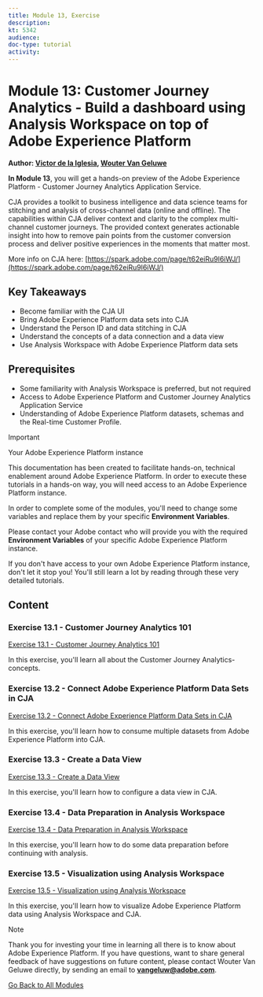 ```yaml
---
title: Module 13, Exercise
description: 
kt: 5342
audience: 
doc-type: tutorial
activity: 
---
```


# Module 13: Customer Journey Analytics - Build a dashboard using Analysis Workspace on top of Adobe Experience Platform

**Author: [Victor de la Iglesia](https://www.linkedin.com/in/victordelaiglesia/), [Wouter Van Geluwe](https://www.linkedin.com/in/woutervangeluwe/)**

**In Module 13**, you will get a hands-on preview of the Adobe Experience Platform - Customer Journey Analytics Application Service.

CJA provides a toolkit to business intelligence and data science teams for stitching and analysis of cross-channel data (online and offline). The capabilities within CJA deliver context and clarity to the complex multi-channel customer journeys. The provided context generates actionable insight into how to remove pain points from the customer conversion process and deliver positive experiences in the moments that matter most.

More info on CJA here: [https://spark.adobe.com/page/t62eiRu9l6iWJ/](https://spark.adobe.com/page/t62eiRu9l6iWJ/)

## Key Takeaways

* Become familiar with the CJA UI
* Bring Adobe Experience Platform data sets into CJA
* Understand the Person ID and data stitching in CJA
* Understand the concepts of a data connection and a data view
* Use Analysis Workspace with Adobe Experience Platform data sets

## Prerequisites

* Some familiarity with Analysis Workspace is preferred, but not required
* Access to Adobe Experience Platform and Customer Journey Analytics Application Service
* Understanding of Adobe Experience Platform datasets, schemas and the Real-time Customer Profile.

>[!IMPORTANT]
>
>Your Adobe Experience Platform instance
>
>This documentation has been created to facilitate hands-on, technical enablement around Adobe Experience Platform. In order to execute these tutorials in a hands-on way, you will need access to an Adobe Experience Platform instance.
>
>In order to complete some of the modules, you'll need to change some variables and replace them by your specific **Environment Variables**. 
>
>Please contact your Adobe contact who will provide you with the required **Environment Variables** of your specific Adobe Experience Platform instance.
>
>If you don't have access to your own Adobe Experience Platform instance, don't let it stop you! You'll still learn a lot by reading through these very detailed tutorials.

## Content

### Exercise 13.1 - Customer Journey Analytics 101

[Exercise 13.1 - Customer Journey Analytics 101](./ex1.md)

In this exercise, you'll learn all about the Customer Journey Analytics-concepts.

### Exercise 13.2 - Connect Adobe Experience Platform Data Sets in CJA

[Exercise 13.2 - Connect Adobe Experience Platform Data Sets in CJA](./ex2.md)

In this exercise, you'll learn how to consume multiple datasets from Adobe Experience Platform into CJA.

### Exercise 13.3 - Create a Data View

[Exercise 13.3 - Create a Data View](./ex3.md)

In this exercise, you'll learn how to configure a data view in CJA.

### Exercise 13.4 - Data Preparation in Analysis Workspace

[Exercise 13.4 - Data Preparation in Analysis Workspace](./ex4.md)

In this exercise, you'll learn how to do some data preparation before continuing with analysis.

### Exercise 13.5 - Visualization using Analysis Workspace

[Exercise 13.5 - Visualization using Analysis Workspace](./ex5.md)

In this exercise, you'll learn how to visualize Adobe Experience Platform data using Analysis Workspace and CJA.

>[!NOTE]
>
>Thank you for investing your time in learning all there is to know about Adobe Experience Platform. If you have questions, want to share general feedback of have suggestions on future content, please contact Wouter Van Geluwe directly, by sending an email to **vangeluw@adobe.com**.

[Go Back to All Modules](../../README.md)
